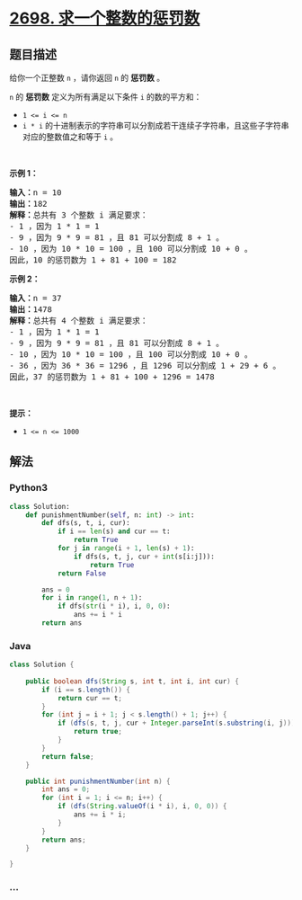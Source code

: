# [2698. 求一个整数的惩罚数](https://leetcode-cn.com/problems/find-the-punishment-number-of-an-integer)

## 题目描述

<!-- 这里写题目描述 -->

<p>给你一个正整数&nbsp;<code>n</code>&nbsp;，请你返回&nbsp;<code>n</code>&nbsp;的&nbsp;<strong>惩罚数</strong>&nbsp;。</p>

<p><code>n</code>&nbsp;的 <strong>惩罚数</strong>&nbsp;定义为所有满足以下条件 <code>i</code>&nbsp;的数的平方和：</p>

<ul>
	<li><code>1 &lt;= i &lt;= n</code></li>
	<li><code>i * i</code> 的十进制表示的字符串可以分割成若干连续子字符串，且这些子字符串对应的整数值之和等于 <code>i</code> 。</li>
</ul>

<p>&nbsp;</p>

<p><strong>示例 1：</strong></p>

<pre>
<b>输入：</b>n = 10
<b>输出：</b>182
<b>解释：</b>总共有 3 个整数 i 满足要求：
- 1 ，因为 1 * 1 = 1
- 9 ，因为 9 * 9 = 81 ，且 81 可以分割成 8 + 1 。
- 10 ，因为 10 * 10 = 100 ，且 100 可以分割成 10 + 0 。
因此，10 的惩罚数为 1 + 81 + 100 = 182
</pre>

<p><strong>示例 2：</strong></p>

<pre>
<b>输入：</b>n = 37
<b>输出：</b>1478
<b>解释：</b>总共有 4 个整数 i 满足要求：
- 1 ，因为 1 * 1 = 1
- 9 ，因为 9 * 9 = 81 ，且 81 可以分割成 8 + 1 。
- 10 ，因为 10 * 10 = 100 ，且 100 可以分割成 10 + 0 。
- 36 ，因为 36 * 36 = 1296 ，且 1296 可以分割成 1 + 29 + 6 。
因此，37 的惩罚数为 1 + 81 + 100 + 1296 = 1478
</pre>

<p>&nbsp;</p>

<p><strong>提示：</strong></p>

<ul>
	<li><code>1 &lt;= n &lt;= 1000</code></li>
</ul>


## 解法

<!-- 这里可写通用的实现逻辑 -->

<!-- tabs:start -->

### **Python3**

<!-- 这里可写当前语言的特殊实现逻辑 -->

```python
class Solution:
    def punishmentNumber(self, n: int) -> int:
        def dfs(s, t, i, cur):
            if i == len(s) and cur == t:
                return True
            for j in range(i + 1, len(s) + 1):
                if dfs(s, t, j, cur + int(s[i:j])):
                    return True
            return False

        ans = 0
        for i in range(1, n + 1):
            if dfs(str(i * i), i, 0, 0):
                ans += i * i
        return ans
```

### **Java**

<!-- 这里可写当前语言的特殊实现逻辑 -->

```java
class Solution {
    
    public boolean dfs(String s, int t, int i, int cur) {
        if (i == s.length()) {
            return cur == t;
        }
        for (int j = i + 1; j < s.length() + 1; j++) {
            if (dfs(s, t, j, cur + Integer.parseInt(s.substring(i, j)))) {
                return true;
            }
        }
        return false;
    }

    public int punishmentNumber(int n) {
        int ans = 0;
        for (int i = 1; i <= n; i++) {
            if (dfs(String.valueOf(i * i), i, 0, 0)) {
                ans += i * i;
            }
        }
        return ans;
    }

}
```

### **...**

```

```

<!-- tabs:end -->
